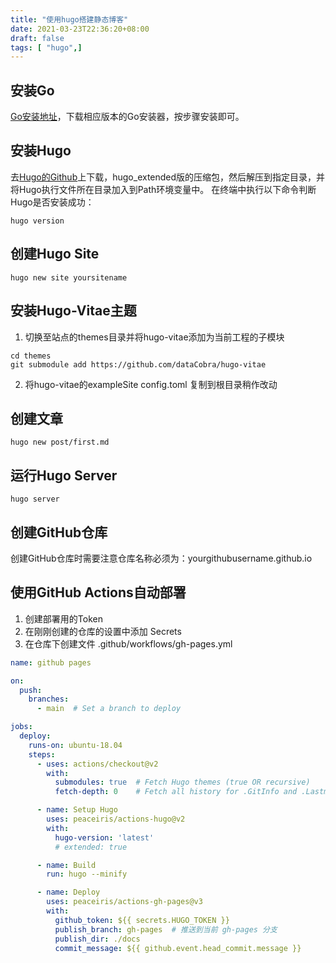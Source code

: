 ```yaml
---
title: "使用hugo搭建静态博客"
date: 2021-03-23T22:36:20+08:00
draft: false
tags: [ "hugo",]
---
```


## 安装Go
[Go安装地址](https://golang.org/dl/)，下载相应版本的Go安装器，按步骤安装即可。

## 安装Hugo
去[Hugo的Github](https://github.com/gohugoio/hugo/releases)上下载，hugo_extended版的压缩包，然后解压到指定目录，并将Hugo执行文件所在目录加入到Path环境变量中。
在终端中执行以下命令判断Hugo是否安装成功：
```shell
hugo version
```

## 创建Hugo Site
```shell
hugo new site yoursitename
```

## 安装Hugo-Vitae主题
1. 切换至站点的themes目录并将hugo-vitae添加为当前工程的子模块
```shell
cd themes
git submodule add https://github.com/dataCobra/hugo-vitae
```
2. 将hugo-vitae的exampleSite config.toml 复制到根目录稍作改动

## 创建文章
```shell
hugo new post/first.md
```
## 运行Hugo Server
```shell
hugo server
```
## 创建GitHub仓库
创建GitHub仓库时需要注意仓库名称必须为：yourgithubusername.github.io

## 使用GitHub Actions自动部署

1. 创建部署用的Token
2. 在刚刚创建的仓库的设置中添加 Secrets
3. 在仓库下创建文件 .github/workflows/gh-pages.yml
```yaml
name: github pages

on:
  push:
    branches:
      - main  # Set a branch to deploy

jobs:
  deploy:
    runs-on: ubuntu-18.04
    steps:
      - uses: actions/checkout@v2
        with:
          submodules: true  # Fetch Hugo themes (true OR recursive)
          fetch-depth: 0    # Fetch all history for .GitInfo and .Lastmod

      - name: Setup Hugo
        uses: peaceiris/actions-hugo@v2
        with:
          hugo-version: 'latest'
          # extended: true

      - name: Build
        run: hugo --minify

      - name: Deploy
        uses: peaceiris/actions-gh-pages@v3
        with:
          github_token: ${{ secrets.HUGO_TOKEN }}
          publish_branch: gh-pages  # 推送到当前 gh-pages 分支
          publish_dir: ./docs
          commit_message: ${{ github.event.head_commit.message }}
```